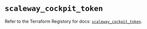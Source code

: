 # `scaleway_cockpit_token`

Refer to the Terraform Registory for docs: [`scaleway_cockpit_token`](https://registry.terraform.io/providers/scaleway/scaleway/2.17.0/docs/resources/cockpit_token).
